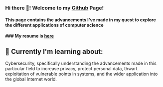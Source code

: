 ### Hi there 👋! Welcome to my [Github](https://github.com/CKWlee) Page!

#### This page contains the advancements I've made in my quest to explore the different applications of computer science

**### My resume is [here](https://github.com/CKWlee)**

## 💾 Currently I'm learning about:
Cybersecurity, specifically understanding the advancements made in this particular field to increase privacy, protect personal data, thwart exploitation of vulnerable points in systems, and the wider application into the global Internet world. 

<!--
**CKWlee/CKWLee** is a ✨ _special_ ✨ repository because its `README.md` (this file) appears on your GitHub profile.

Here are some ideas to get you started:

- 🔭 I’m currently working on ...
- 🌱 I’m currently learning ...
- 👯 I’m looking to collaborate on ...
- 🤔 I’m looking for help with ...
- 💬 Ask me about ...
- 📫 How to reach me: ...
- 😄 Pronouns: ...
- ⚡ Fun fact: ...
-->
